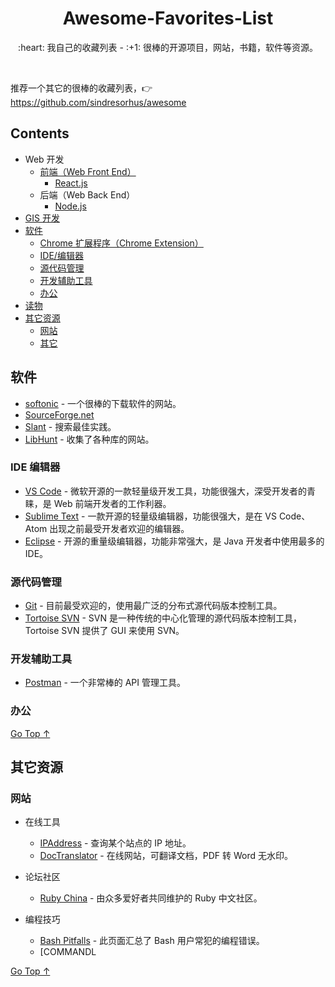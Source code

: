 <div align="center">
  <h1>Awesome-Favorites-List</h1>

  <p>:heart: 我自己的收藏列表 - :+1: 很棒的开源项目，网站，书籍，软件等资源。</p>
</div>

<br />

推荐一个其它的很棒的收藏列表，:point_right: https://github.com/sindresorhus/awesome

## Contents

- Web 开发
  - [前端（Web Front End）](awesome-web-front-end.md)
    - [React.js](awesome-reactjs.md)
  - 后端（Web Back End）
    - [Node.js](awesome-nodejs.md)
- [GIS 开发](awesome-gis.md)
- [软件](#软件)
  - [Chrome 扩展程序（Chrome Extension）](awesome-chrome-extension.md)
  - [IDE/编辑器](#ide-编辑器)
  - [源代码管理](#源代码管理)
  - [开发辅助工具](#开发辅助工具)
  - [办公](#办公)
- [读物](awesome-reading.md)
- [其它资源](#其它资源)
  - [网站](#网站)
  - [其它](#其它)

## 软件

- [softonic](https://en.softonic.com) - 一个很棒的下载软件的网站。
- [SourceForge.net](https://sourceforge.net/)
- [Slant](https://www.slant.co/) - 搜索最佳实践。
- [LibHunt](https://www.libhunt.com/) - 收集了各种库的网站。

### IDE 编辑器

- [VS Code](https://code.visualstudio.com/) - 微软开源的一款轻量级开发工具，功能很强大，深受开发者的青睐，是 Web 前端开发者的工作利器。
- [Sublime Text](http://www.sublimetext.com/) - 一款开源的轻量级编辑器，功能很强大，是在 VS Code、Atom 出现之前最受开发者欢迎的编辑器。
- [Eclipse](https://www.eclipse.org/) - 开源的重量级编辑器，功能非常强大，是 Java 开发者中使用最多的 IDE。

### 源代码管理

- [Git](https://git-scm.com/) - 目前最受欢迎的，使用最广泛的分布式源代码版本控制工具。
- [Tortoise SVN](https://tortoisesvn.net/) - SVN 是一种传统的中心化管理的源代码版本控制工具，Tortoise SVN 提供了 GUI 来使用 SVN。

### 开发辅助工具

- [Postman](https://www.getpostman.com/) - 一个非常棒的 API 管理工具。

### 办公

[Go Top ↑](#awesome-favorites-list)

## 其它资源

### 网站

- 在线工具
  - [IPAddress](https://www.ipaddress.com/) - 查询某个站点的 IP 地址。
  - [DocTranslator](https://www.onlinedoctranslator.com/zh-CN/) - 在线网站，可翻译文档，PDF 转 Word 无水印。
  
- 论坛社区
  - [Ruby China](https://ruby-china.org/) - 由众多爱好者共同维护的 Ruby 中文社区。

- 编程技巧
  - [Bash Pitfalls](http://mywiki.wooledge.org/BashPitfalls) - 此页面汇总了 Bash 用户常犯的编程错误。
  - [COMMANDL

[Go Top ↑](#awesome-favorites-list)
